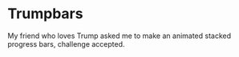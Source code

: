 # Trumpbars
My friend who loves Trump asked me to make an animated stacked progress bars, challenge accepted.
